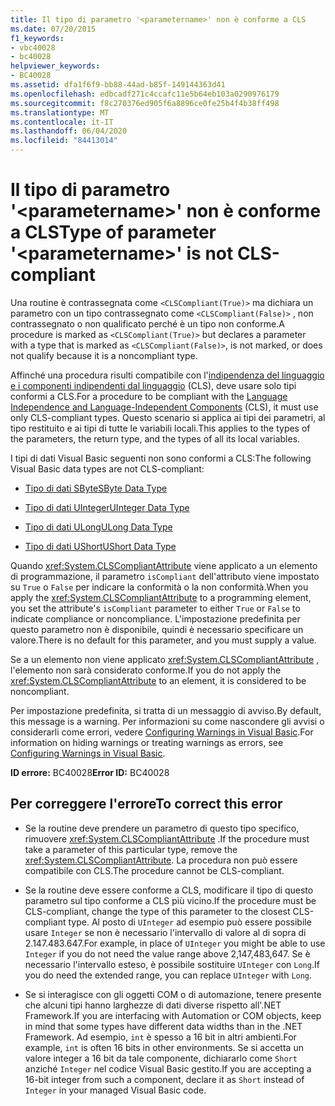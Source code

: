 ```yaml
---
title: Il tipo di parametro '<parametername>' non è conforme a CLS
ms.date: 07/20/2015
f1_keywords:
- vbc40028
- bc40028
helpviewer_keywords:
- BC40028
ms.assetid: dfa1f6f9-bb88-44ad-b85f-149144363d41
ms.openlocfilehash: edbcadf271c4ccafc11e5b64eb103a0290976179
ms.sourcegitcommit: f8c270376ed905f6a8896ce0fe25b4f4b38ff498
ms.translationtype: MT
ms.contentlocale: it-IT
ms.lasthandoff: 06/04/2020
ms.locfileid: "84413014"
---
```

# <a name="type-of-parameter-parametername-is-not-cls-compliant"></a><span data-ttu-id="57738-102">Il tipo di parametro '\<parametername>' non è conforme a CLS</span><span class="sxs-lookup"><span data-stu-id="57738-102">Type of parameter '\<parametername>' is not CLS-compliant</span></span>
<span data-ttu-id="57738-103">Una routine è contrassegnata come `<CLSCompliant(True)>` ma dichiara un parametro con un tipo contrassegnato come `<CLSCompliant(False)>` , non contrassegnato o non qualificato perché è un tipo non conforme.</span><span class="sxs-lookup"><span data-stu-id="57738-103">A procedure is marked as `<CLSCompliant(True)>` but declares a parameter with a type that is marked as `<CLSCompliant(False)>`, is not marked, or does not qualify because it is a noncompliant type.</span></span>  
  
 <span data-ttu-id="57738-104">Affinché una procedura risulti compatibile con l'[indipendenza del linguaggio e i componenti indipendenti dal linguaggio](../../../standard/language-independence-and-language-independent-components.md) (CLS), deve usare solo tipi conformi a CLS.</span><span class="sxs-lookup"><span data-stu-id="57738-104">For a procedure to be compliant with the [Language Independence and Language-Independent Components](../../../standard/language-independence-and-language-independent-components.md) (CLS), it must use only CLS-compliant types.</span></span> <span data-ttu-id="57738-105">Questo scenario si applica ai tipi dei parametri, al tipo restituito e ai tipi di tutte le variabili locali.</span><span class="sxs-lookup"><span data-stu-id="57738-105">This applies to the types of the parameters, the return type, and the types of all its local variables.</span></span>  
  
 <span data-ttu-id="57738-106">I tipi di dati Visual Basic seguenti non sono conformi a CLS:</span><span class="sxs-lookup"><span data-stu-id="57738-106">The following Visual Basic data types are not CLS-compliant:</span></span>  
  
- [<span data-ttu-id="57738-107">Tipo di dati SByte</span><span class="sxs-lookup"><span data-stu-id="57738-107">SByte Data Type</span></span>](../data-types/sbyte-data-type.md)  
  
- [<span data-ttu-id="57738-108">Tipo di dati UInteger</span><span class="sxs-lookup"><span data-stu-id="57738-108">UInteger Data Type</span></span>](../data-types/uinteger-data-type.md)  
  
- [<span data-ttu-id="57738-109">Tipo di dati ULong</span><span class="sxs-lookup"><span data-stu-id="57738-109">ULong Data Type</span></span>](../data-types/ulong-data-type.md)  
  
- [<span data-ttu-id="57738-110">Tipo di dati UShort</span><span class="sxs-lookup"><span data-stu-id="57738-110">UShort Data Type</span></span>](../data-types/ushort-data-type.md)  
  
 <span data-ttu-id="57738-111">Quando <xref:System.CLSCompliantAttribute> viene applicato a un elemento di programmazione, il parametro `isCompliant` dell'attributo viene impostato su `True` o `False` per indicare la conformità o la non conformità.</span><span class="sxs-lookup"><span data-stu-id="57738-111">When you apply the <xref:System.CLSCompliantAttribute> to a programming element, you set the attribute's `isCompliant` parameter to either `True` or `False` to indicate compliance or noncompliance.</span></span> <span data-ttu-id="57738-112">L'impostazione predefinita per questo parametro non è disponibile, quindi è necessario specificare un valore.</span><span class="sxs-lookup"><span data-stu-id="57738-112">There is no default for this parameter, and you must supply a value.</span></span>  
  
 <span data-ttu-id="57738-113">Se a un elemento non viene applicato <xref:System.CLSCompliantAttribute> , l'elemento non sarà considerato conforme.</span><span class="sxs-lookup"><span data-stu-id="57738-113">If you do not apply the <xref:System.CLSCompliantAttribute> to an element, it is considered to be noncompliant.</span></span>  
  
 <span data-ttu-id="57738-114">Per impostazione predefinita, si tratta di un messaggio di avviso.</span><span class="sxs-lookup"><span data-stu-id="57738-114">By default, this message is a warning.</span></span> <span data-ttu-id="57738-115">Per informazioni su come nascondere gli avvisi o considerarli come errori, vedere [Configuring Warnings in Visual Basic](/visualstudio/ide/configuring-warnings-in-visual-basic).</span><span class="sxs-lookup"><span data-stu-id="57738-115">For information on hiding warnings or treating warnings as errors, see [Configuring Warnings in Visual Basic](/visualstudio/ide/configuring-warnings-in-visual-basic).</span></span>  
  
 <span data-ttu-id="57738-116">**ID errore:** BC40028</span><span class="sxs-lookup"><span data-stu-id="57738-116">**Error ID:** BC40028</span></span>  
  
## <a name="to-correct-this-error"></a><span data-ttu-id="57738-117">Per correggere l'errore</span><span class="sxs-lookup"><span data-stu-id="57738-117">To correct this error</span></span>  
  
- <span data-ttu-id="57738-118">Se la routine deve prendere un parametro di questo tipo specifico, rimuovere <xref:System.CLSCompliantAttribute> .</span><span class="sxs-lookup"><span data-stu-id="57738-118">If the procedure must take a parameter of this particular type, remove the <xref:System.CLSCompliantAttribute>.</span></span> <span data-ttu-id="57738-119">La procedura non può essere compatibile con CLS.</span><span class="sxs-lookup"><span data-stu-id="57738-119">The procedure cannot be CLS-compliant.</span></span>  
  
- <span data-ttu-id="57738-120">Se la routine deve essere conforme a CLS, modificare il tipo di questo parametro sul tipo conforme a CLS più vicino.</span><span class="sxs-lookup"><span data-stu-id="57738-120">If the procedure must be CLS-compliant, change the type of this parameter to the closest CLS-compliant type.</span></span> <span data-ttu-id="57738-121">Al posto di `UInteger` ad esempio può essere possibile usare `Integer` se non è necessario l'intervallo di valore al di sopra di 2.147.483.647.</span><span class="sxs-lookup"><span data-stu-id="57738-121">For example, in place of `UInteger` you might be able to use `Integer` if you do not need the value range above 2,147,483,647.</span></span> <span data-ttu-id="57738-122">Se è necessario l'intervallo esteso, è possibile sostituire `UInteger` con `Long`.</span><span class="sxs-lookup"><span data-stu-id="57738-122">If you do need the extended range, you can replace `UInteger` with `Long`.</span></span>  
  
- <span data-ttu-id="57738-123">Se si interagisce con gli oggetti COM o di automazione, tenere presente che alcuni tipi hanno larghezze di dati diverse rispetto all'.NET Framework.</span><span class="sxs-lookup"><span data-stu-id="57738-123">If you are interfacing with Automation or COM objects, keep in mind that some types have different data widths than in the .NET Framework.</span></span> <span data-ttu-id="57738-124">Ad esempio, `int` è spesso a 16 bit in altri ambienti.</span><span class="sxs-lookup"><span data-stu-id="57738-124">For example, `int` is often 16 bits in other environments.</span></span> <span data-ttu-id="57738-125">Se si accetta un valore integer a 16 bit da tale componente, dichiararlo come `Short` anziché `Integer` nel codice Visual Basic gestito.</span><span class="sxs-lookup"><span data-stu-id="57738-125">If you are accepting a 16-bit integer from such a component, declare it as `Short` instead of `Integer` in your managed Visual Basic code.</span></span>
